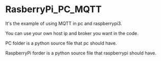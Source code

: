# RasberryPi_PC_MQTT

It's the example of using MQTT in pc and raspberrypi3.

You can use your own host ip and broker you want in the code.

PC folder is a python source file that pc should have.

RaspberryPi forder is a python source file that raspberrypi should have. 
